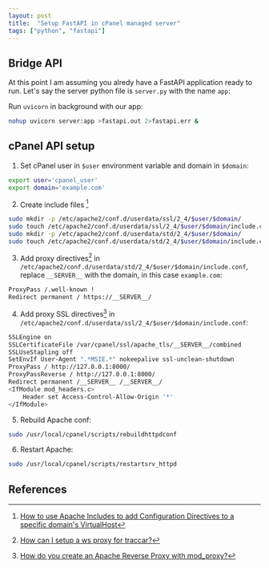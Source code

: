```yaml
---
layout: post
title:  "Setup FastAPI in cPanel managed server"
tags: ["python", "fastapi"]
---
```


## Bridge API

At this point I am assuming you alredy have a FastAPI application ready to run. Let's say the server python file is `server.py` with the name `app`:

Run `uvicorn` in background with our app:

   ```bash
   nohup uvicorn server:app >fastapi.out 2>fastapi.err &
   ```
 
## cPanel API setup

1. Set cPanel user in `$user` environment variable and domain in `$domain`:

```bash
export user='cpanel_user'
export domain='example.com'
```

2. Create include files [^1]

```bash
sudo mkdir -p /etc/apache2/conf.d/userdata/ssl/2_4/$user/$domain/
sudo touch /etc/apache2/conf.d/userdata/ssl/2_4/$user/$domain/include.conf
sudo mkdir -p /etc/apache2/conf.d/userdata/std/2_4/$user/$domain/
sudo touch /etc/apache2/conf.d/userdata/std/2_4/$user/$domain/include.conf
```

3. Add proxy directives[^2] in `/etc/apache2/conf.d/userdata/std/2_4/$user/$domain/include.conf`, replace `__SERVER__` with the domain, in this case `example.com`:

```bash
ProxyPass /.well-known !
Redirect permanent / https://__SERVER__/
```

4. Add proxy SSL directives[^3] in `/etc/apache2/conf.d/userdata/ssl/2_4/$user/$domain/include.conf`:

```bash
SSLEngine on
SSLCertificateFile /var/cpanel/ssl/apache_tls/__SERVER__/combined
SSLUseStapling off
SetEnvIf User-Agent ".*MSIE.*" nokeepalive ssl-unclean-shutdown
ProxyPass / http://127.0.0.1:8000/
ProxyPassReverse / http://127.0.0.1:8000/
Redirect permanent /__SERVER__ /__SERVER__/
<IfModule mod_headers.c>
	Header set Access-Control-Allow-Origin '*'
</IfModule>
```

5. Rebuild Apache conf: 

```bash
sudo /usr/local/cpanel/scripts/rebuildhttpdconf
```

6. Restart Apache: 

```bash
sudo /usr/local/cpanel/scripts/restartsrv_httpd
```

## References 

[^1]: [How to use Apache Includes to add Configuration Directives to a specific domain's VirtualHost](https://support.cpanel.net/hc/en-us/articles/360052925073)
[^2]: [How can I setup a ws proxy for traccar?](https://support.cpanel.net/hc/en-us/articles/1500002918142-How-can-I-setup-a-ws-proxy-for-traccar-)
[^3]: [How do you create an Apache Reverse Proxy with mod_proxy?](https://support.cpanel.net/hc/en-us/articles/1500011220222-How-do-you-create-an-Apache-Reverse-Proxy-with-mod-proxy-)

